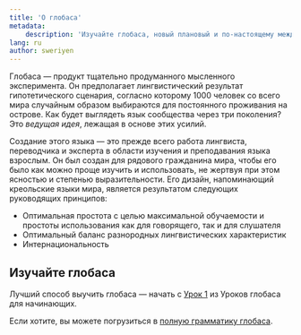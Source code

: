 ```yaml
---
title: 'О глобаса'
metadata:
    description: 'Изучайте глобаса, новый плановый и по-настоящему международный язык общения.'
lang: ru
author: sweriyen
---
```


Глобаса — продукт тщательно продуманного мысленного эксперимента. Он предполагает лингвистический результат гипотетического сценария, согласно которому 1000 человек со всего мира случайным образом выбираются для постоянного проживания на острове. Как будет выглядеть язык сообщества через три поколения? Это _ведущая идея_, лежащая в основе этих усилий.

Создание этого языка — это прежде всего работа лингвиста, переводчика и эксперта в области изучения и преподавания языка взрослым. Он был создан для рядового гражданина мира, чтобы его было как можно проще изучить и использовать, не жертвуя при этом ясностью и степенью выразительности. Его дизайн, напоминающий креольские языки мира, является результатом следующих руководящих принципов:

* Оптимальная простота с целью максимальной обучаемости и простоты использования как для говорящего, так и для слушателя
* Оптимальный баланс разнородных лингвистических характеристик
* Интернациональность

## Изучайте глобаса

Лучший способ выучить глобаса — начать с [Урок 1](./02.darsu.default.rus.md) из Уроков глобаса для начинающих.

Если хотите, вы можете погрузиться в [полную грамматику глобаса](https://salif.github.io/gramati-fe-globasa/ru-gemini/).
